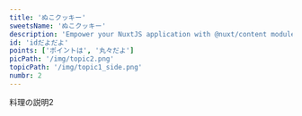 ```yaml
---
title: 'ぬこクッキー'
sweetsName: 'ぬこクッキー'
description: 'Empower your NuxtJS application with @nuxt/content module: write in a content/ directory and fetch your Markdown, JSON, YAML and CSV files through a MongoDB like API, acting as a Git-based Headless CMS.'
id: 'idだよだよ'
points: ['ポイントは', '丸々だよ']
picPath: '/img/topic2.png'
topicPath: '/img/topic1_side.png'
numbr: 2
---
```


料理の説明2